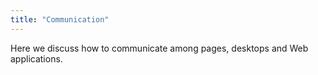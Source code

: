 ```yaml
---
title: "Communication"
---
```


Here we discuss how to communicate among pages, desktops and Web
applications.
